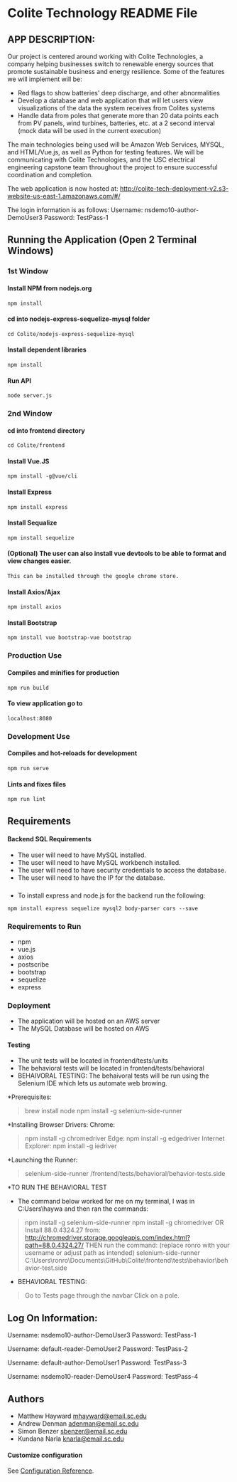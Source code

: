 # Colite Technology README File

## APP DESCRIPTION:
Our project is centered around working with Colite Technologies, a company helping businesses switch to renewable energy sources that promote sustainable business and energy resilience. Some of the features we will implement will be:

- Red flags to show batteries' deep discharge, and other abnormalities
- Develop a database and web application that will let users view visualizations of the data the system receives from Colites systems
- Handle data from poles that generate more than 20 data points each from PV panels, wind turbines, batteries, etc. at a 2 second interval (mock data will be used in the current execution)

The main technologies being used will be Amazon Web Services, MYSQL, and HTML/Vue.js, as well as Python for testing features. We will be communicating with Colite Technologies, and the USC electrical engineering capstone team throughout the project to ensure successful coordination and completion.

The web application is now hosted at: http://colite-tech-deployment-v2.s3-website-us-east-1.amazonaws.com/#/

The login information is as follows:
Username: nsdemo10-author-DemoUser3
Password: TestPass-1

## Running the Application (Open 2 Terminal Windows)

### 1st Window

#### Install NPM from nodejs.org
```
npm install
```

#### cd into nodejs-express-sequelize-mysql folder
```
cd Colite/nodejs-express-sequelize-mysql
```
#### Install dependent libraries
```
npm install
```

#### Run API
```
node server.js
```

### 2nd Window

#### cd into frontend directory
```
cd Colite/frontend
```

#### Install Vue.JS
```
npm install -g@vue/cli
```
#### Install Express
```
npm install express
```

#### Install Sequalize
```
npm install sequelize
```

#### (Optional) The user can also install vue devtools to be able to format and view changes easier. 
```
This can be installed through the google chrome store. 
```

#### Install Axios/Ajax
```
npm install axios
```

#### Install Bootstrap
```
npm install vue bootstrap-vue bootstrap
```

### Production Use

#### Compiles and minifies for production
```
npm run build
```
#### To view application go to
```
localhost:8080
```
### Development Use

#### Compiles and hot-reloads for development
```
npm run serve
```

#### Lints and fixes files
```
npm run lint
```
## Requirements

#### Backend SQL Requirements
- The user will need to have MySQL installed.
- The user will need to have MySQL workbench installed.
- The user will need to have security credentials to access the database.
- The user will need to have the IP for the database.

###
- To install express and node.js for the backend run the following:
```
npm install express sequelize mysql2 body-parser cors --save
```

### Requirements to Run
- npm
- vue.js
- axios
- postscribe
- bootstrap
- sequelize
- express

### Deployment

- The application will be hosted on an AWS server
- The MySQL Database will be hosted on AWS


#### Testing

- The unit tests will be located in frontend/tests/units
- The behavioral tests will be located in frontend/tests/behavioral
- BEHAIVORAL TESTING:
The behaivoral tests will be run using the Selenium IDE which lets us automate web browing.

*Prerequisites:
> brew install node
> npm install -g selenium-side-runner

*Installing Browser Drivers:
Chrome:
> npm install -g chromedriver
Edge:
> npm install -g edgedriver
Internet Explorer:
> npm install -g iedriver

*Launching the Runner:
> selenium-side-runner /frontend/tests/behavioral/behavior-tests.side

*TO RUN THE BEHAVIORAL TEST
- The command below worked for me on my terminal, I was in C:Users\haywa and then ran the commands:
> npm install -g selenium-side-runner
> npm install -g chromedriver
OR Install 88.0.4324.27 from:
http://chromedriver.storage.googleapis.com/index.html?path=88.0.4324.27/
THEN run the command: (replace ronro with your username or adjust path as intended)
>  selenium-side-runner C:\Users\ronro\Documents\GitHub\Colite\frontend\tests\behavior\behavior-test.side

- BEHAVIORAL TESTING:

> Go to Tests page through the navbar
> Click on a pole.

## Log On Information:

Username: nsdemo10-author-DemoUser3
Password: TestPass-1

Username: default-reader-DemoUser2
Password: TestPass-2

Username: default-author-DemoUser1
Password: TestPass-3

Username: nsdemo10-reader-DemoUser4
Password: TestPass-4

## Authors

- Matthew Hayward mhayward@email.sc.edu
- Andrew Denman adenman@email.sc.edu
- Simon Benzer sbenzer@email.sc.edu
- Kundana Narla knarla@email.sc.edu

#### Customize configuration
See [Configuration Reference](https://cli.vuejs.org/config/).
